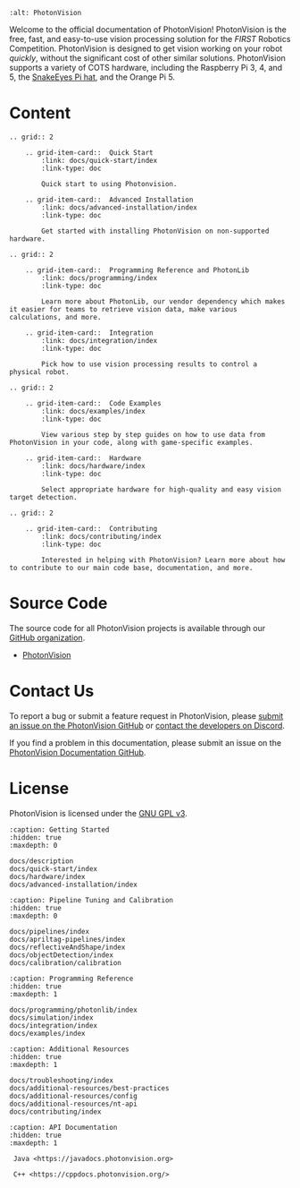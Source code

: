 ```{image} assets/PhotonVision-Header-onWhite.png
:alt: PhotonVision
```

Welcome to the official documentation of PhotonVision! PhotonVision is the free, fast, and easy-to-use vision processing solution for the _FIRST_ Robotics Competition. PhotonVision is designed to get vision working on your robot _quickly_, without the significant cost of other similar solutions. PhotonVision supports a variety of COTS hardware, including the Raspberry Pi 3, 4, and 5, the [SnakeEyes Pi hat](https://www.playingwithfusion.com/productview.php?pdid=133), and the Orange Pi 5.

# Content

```{eval-rst}
.. grid:: 2

    .. grid-item-card::  Quick Start
        :link: docs/quick-start/index
        :link-type: doc

        Quick start to using Photonvision.

    .. grid-item-card::  Advanced Installation
        :link: docs/advanced-installation/index
        :link-type: doc

        Get started with installing PhotonVision on non-supported hardware.

```

```{eval-rst}
.. grid:: 2

    .. grid-item-card::  Programming Reference and PhotonLib
        :link: docs/programming/index
        :link-type: doc

        Learn more about PhotonLib, our vendor dependency which makes it easier for teams to retrieve vision data, make various calculations, and more.

    .. grid-item-card::  Integration
        :link: docs/integration/index
        :link-type: doc

        Pick how to use vision processing results to control a physical robot.

```

```{eval-rst}
.. grid:: 2

    .. grid-item-card::  Code Examples
        :link: docs/examples/index
        :link-type: doc

        View various step by step guides on how to use data from PhotonVision in your code, along with game-specific examples.

    .. grid-item-card::  Hardware
        :link: docs/hardware/index
        :link-type: doc

        Select appropriate hardware for high-quality and easy vision target detection.
```

```{eval-rst}
.. grid:: 2

    .. grid-item-card::  Contributing
        :link: docs/contributing/index
        :link-type: doc

        Interested in helping with PhotonVision? Learn more about how to contribute to our main code base, documentation, and more.
```

# Source Code

The source code for all PhotonVision projects is available through our [GitHub organization](https://github.com/PhotonVision).

- [PhotonVision](https://github.com/PhotonVision/photonvision)

# Contact Us

To report a bug or submit a feature request in PhotonVision, please [submit an issue on the PhotonVision GitHub](https://github.com/PhotonVision/photonvision) or [contact the developers on Discord](https://discord.com/invite/KS76FrX).

If you find a problem in this documentation, please submit an issue on the [PhotonVision Documentation GitHub](https://github.com/PhotonVision/photonvision/tree/main/docs).

# License

PhotonVision is licensed under the [GNU GPL v3](https://www.gnu.org/licenses/gpl-3.0.en.html).

```{toctree}
:caption: Getting Started
:hidden: true
:maxdepth: 0

docs/description
docs/quick-start/index
docs/hardware/index
docs/advanced-installation/index
```

```{toctree}
:caption: Pipeline Tuning and Calibration
:hidden: true
:maxdepth: 0

docs/pipelines/index
docs/apriltag-pipelines/index
docs/reflectiveAndShape/index
docs/objectDetection/index
docs/calibration/calibration
```

```{toctree}
:caption: Programming Reference
:hidden: true
:maxdepth: 1

docs/programming/photonlib/index
docs/simulation/index
docs/integration/index
docs/examples/index
```

```{toctree}
:caption: Additional Resources
:hidden: true
:maxdepth: 1

docs/troubleshooting/index
docs/additional-resources/best-practices
docs/additional-resources/config
docs/additional-resources/nt-api
docs/contributing/index
```

```{toctree}
:caption: API Documentation
:hidden: true
:maxdepth: 1

 Java <https://javadocs.photonvision.org>

 C++ <https://cppdocs.photonvision.org/>
```
